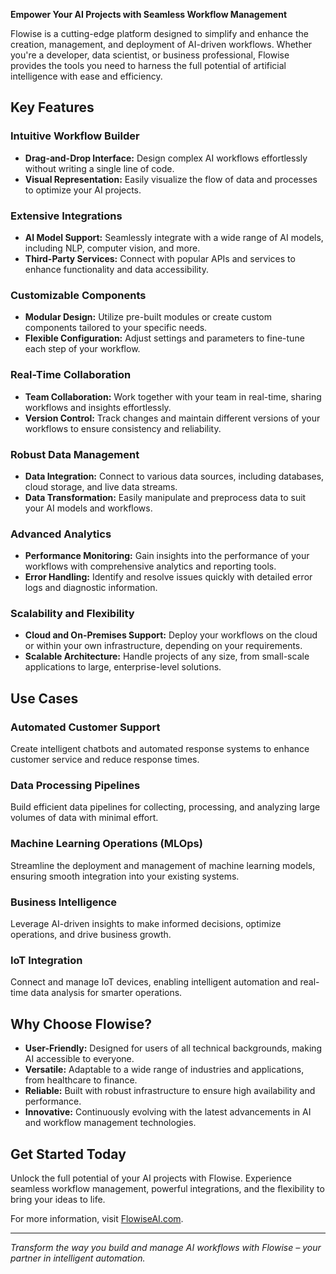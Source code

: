 **Empower Your AI Projects with Seamless Workflow Management**

Flowise is a cutting-edge platform designed to simplify and enhance the creation, management, and deployment of AI-driven workflows. Whether you're a developer, data scientist, or business professional, Flowise provides the tools you need to harness the full potential of artificial intelligence with ease and efficiency.

## Key Features

### Intuitive Workflow Builder
- **Drag-and-Drop Interface:** Design complex AI workflows effortlessly without writing a single line of code.
- **Visual Representation:** Easily visualize the flow of data and processes to optimize your AI projects.

### Extensive Integrations
- **AI Model Support:** Seamlessly integrate with a wide range of AI models, including NLP, computer vision, and more.
- **Third-Party Services:** Connect with popular APIs and services to enhance functionality and data accessibility.

### Customizable Components
- **Modular Design:** Utilize pre-built modules or create custom components tailored to your specific needs.
- **Flexible Configuration:** Adjust settings and parameters to fine-tune each step of your workflow.

### Real-Time Collaboration
- **Team Collaboration:** Work together with your team in real-time, sharing workflows and insights effortlessly.
- **Version Control:** Track changes and maintain different versions of your workflows to ensure consistency and reliability.

### Robust Data Management
- **Data Integration:** Connect to various data sources, including databases, cloud storage, and live data streams.
- **Data Transformation:** Easily manipulate and preprocess data to suit your AI models and workflows.

### Advanced Analytics
- **Performance Monitoring:** Gain insights into the performance of your workflows with comprehensive analytics and reporting tools.
- **Error Handling:** Identify and resolve issues quickly with detailed error logs and diagnostic information.

### Scalability and Flexibility
- **Cloud and On-Premises Support:** Deploy your workflows on the cloud or within your own infrastructure, depending on your requirements.
- **Scalable Architecture:** Handle projects of any size, from small-scale applications to large, enterprise-level solutions.

## Use Cases

### Automated Customer Support
Create intelligent chatbots and automated response systems to enhance customer service and reduce response times.

### Data Processing Pipelines
Build efficient data pipelines for collecting, processing, and analyzing large volumes of data with minimal effort.

### Machine Learning Operations (MLOps)
Streamline the deployment and management of machine learning models, ensuring smooth integration into your existing systems.

### Business Intelligence
Leverage AI-driven insights to make informed decisions, optimize operations, and drive business growth.

### IoT Integration
Connect and manage IoT devices, enabling intelligent automation and real-time data analysis for smarter operations.

## Why Choose Flowise?

- **User-Friendly:** Designed for users of all technical backgrounds, making AI accessible to everyone.
- **Versatile:** Adaptable to a wide range of industries and applications, from healthcare to finance.
- **Reliable:** Built with robust infrastructure to ensure high availability and performance.
- **Innovative:** Continuously evolving with the latest advancements in AI and workflow management technologies.

## Get Started Today

Unlock the full potential of your AI projects with Flowise. Experience seamless workflow management, powerful integrations, and the flexibility to bring your ideas to life.

For more information, visit [FlowiseAI.com](https://flowiseai.com/).

---

*Transform the way you build and manage AI workflows with Flowise – your partner in intelligent automation.*
